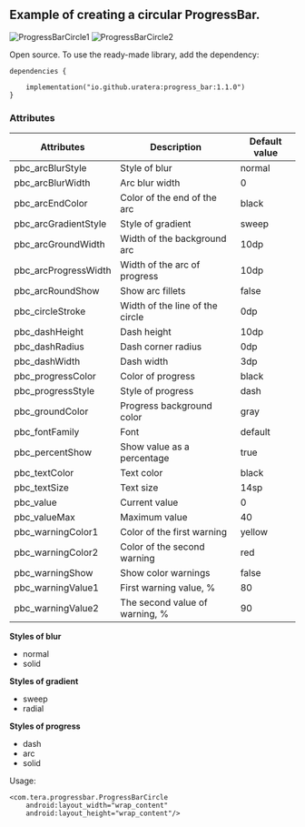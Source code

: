 ## Example of creating a circular ProgressBar. 

![ProgressBarCircle1](https://github.com/user-attachments/assets/58d396bf-9b92-4a10-bdd1-3458388eefe5)
![ProgressBarCircle2](https://github.com/user-attachments/assets/6eaeb215-c2ce-41ab-be3d-fe2a364d3757)

Open source. To use the ready-made library, add the dependency:
```
dependencies {

    implementation("io.github.uratera:progress_bar:1.1.0")
}
```
### Attributes
|Attributes          |Description    |Default value
|--------------------|---------------|-------------|
pbc_arcBlurStyle     |Style of blur  |normal
pbc_arcBlurWidth     |Arc blur width |0
pbc_arcEndColor      |Color of the end of the arc |black
pbc_arcGradientStyle |Style of gradient |sweep
pbc_arcGroundWidth   |Width of the background arc |10dp
pbc_arcProgressWidth |Width of the arc of progress |10dp
pbc_arcRoundShow     |Show arc fillets |false
pbc_circleStroke     |Width of the line of the circle |0dp
pbc_dashHeight       |Dash height    |10dp
pbc_dashRadius       |Dash corner radius |0dp
pbc_dashWidth        |Dash width     |3dp
pbc_progressColor    |Color of progress |black
pbc_progressStyle    |Style of progress |dash
pbc_groundColor      |Progress background color |gray
pbc_fontFamily       |Font           |default
pbc_percentShow      |Show value as a percentage |true
pbc_textColor        |Text color     |black
pbc_textSize         |Text size      |14sp
pbc_value            |Current value  |0
pbc_valueMax         |Maximum value  |40
pbc_warningColor1    |Color of the first warning |yellow
pbc_warningColor2    |Color of the second warning |red
pbc_warningShow      |Show color warnings |false
pbc_warningValue1    |First warning value, %|80
pbc_warningValue2    |The second value of warning, %|90

**Styles of blur**
- normal
- solid

**Styles of gradient**
- sweep
- radial

**Styles of progress**
- dash
- arc
- solid

Usage:
```
<com.tera.progressbar.ProgressBarCircle
    android:layout_width="wrap_content"
    android:layout_height="wrap_content"/>
```

